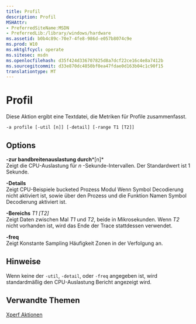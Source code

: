 ```yaml
---
title: Profil
description: Profil
MSHAttr:
- PreferredSiteName:MSDN
- PreferredLib:/library/windows/hardware
ms.assetid: b0b4c89c-70e7-4fe8-986d-e057b8074c9e
ms.prod: W10
ms.mktglfcycl: operate
ms.sitesec: msdn
ms.openlocfilehash: d35f424d336707825d8a7dcf22ce16c4e8a7412b
ms.sourcegitcommit: d33e870dc4850bf0ea47fdae0d163b04c1c90f15
translationtype: MT
---
```

# <a name="profile"></a>Profil


Diese Aktion ergibt eine Textdatei, die Metriken für Profile zusammenfasst.

``` syntax
-a profile [-util [n]] [-detail] [-range T1 [T2]]
```

## <a name="options"></a>Options


<a href="" id="-util-n-"></a>**-zur bandbreitenauslastung durch***\[n\]*  
Zeigt die CPU-Auslastung für *n* -Sekunde-Intervallen. Der Standardwert ist 1 Sekunde.

<a href="" id="-detail"></a>**-Details**  
Zeigt CPU-Beispiele bucketed Prozess Modul Wenn Symbol Decodierung nicht aktiviert ist, sowie über den Prozess und die Funktion Namen Symbol Decodierung aktiviert ist.

<a href="" id="-ranget1--t2-"></a>**-Bereichs** *T1 \[T2\]*  
Zeigt Daten zwischen Mal *T1* und *T2*, beide in Mikrosekunden. Wenn *T2* nicht vorhanden ist, wird das Ende der Trace stattdessen verwendet.

<a href="" id="-freq"></a>**-freq**  
Zeigt Konstante Sampling Häufigkeit Zonen in der Verfolgung an.

## <a name="remarks"></a>Hinweise


Wenn keine der `-util`, `-detail`, oder `-freq` angegeben ist, wird standardmäßig den CPU-Auslastung Bericht angezeigt wird.

## <a name="related-topics"></a>Verwandte Themen


[Xperf Aktionen](xperf-actions.md)

 

 








